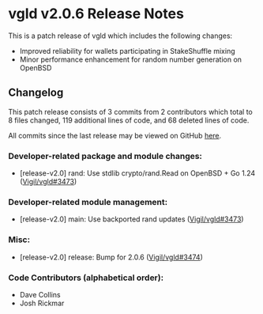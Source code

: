 # vgld v2.0.6 Release Notes

This is a patch release of vgld which includes the following changes:

- Improved reliability for wallets participating in StakeShuffle mixing
- Minor performance enhancement for random number generation on OpenBSD

## Changelog

This patch release consists of 3 commits from 2 contributors which total to 8
files changed, 119 additional lines of code, and 68 deleted lines of code.

All commits since the last release may be viewed on GitHub
[here](https://github.com/vigilnetwork/vgl/compare/release-v2.0.5...release-v2.0.6).

### Developer-related package and module changes:

- [release-v2.0] rand: Use stdlib crypto/rand.Read on OpenBSD + Go 1.24 ([Vigil/vgld#3473](https://github.com/vigilnetwork/vgl/pull/3473))

### Developer-related module management:

- [release-v2.0] main: Use backported rand updates ([Vigil/vgld#3473](https://github.com/vigilnetwork/vgl/pull/3473))

### Misc:

- [release-v2.0] release: Bump for 2.0.6 ([Vigil/vgld#3474](https://github.com/vigilnetwork/vgl/pull/3474))

### Code Contributors (alphabetical order):

- Dave Collins
- Josh Rickmar




